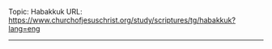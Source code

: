 Topic: Habakkuk
URL: https://www.churchofjesuschrist.org/study/scriptures/tg/habakkuk?lang=eng

---

